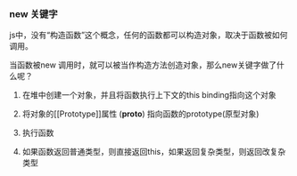 ### new 关键字
js中，没有“构造函数”这个概念，任何的函数都可以构造对象，取决于函数被如何调用。

当函数被new 调用时，就可以被当作构造方法创造对象，那么new关键字做了什么呢？

1. 在堆中创建一个对象，并且将函数执行上下文的this binding指向这个对象

2. 将对象的[[Prototype]]属性 (__proto__) 指向函数的prototype(原型对象) 

3. 执行函数

4. 如果函数返回普通类型，则直接返回this，如果返回复杂类型，则返回改复杂类型